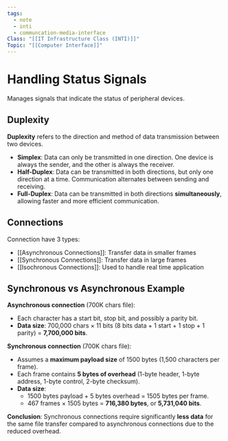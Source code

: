 ```yaml
---
tags:
  - note
  - inti
  - communcation-media-interface
Class: "[[IT Infrastructure Class (INTI)]]"
Topic: "[[Computer Interface]]"
---
```


# Handling Status Signals

Manages signals that indicate the status of peripheral devices.

## Duplexity

**Duplexity** refers to the direction and method of data transmission between two devices.

- **Simplex**: Data can only be transmitted in one direction. One device is always the sender, and the other is always the receiver.
- **Half-Duplex**: Data can be transmitted in both directions, but only one direction at a time. Communication alternates between sending and receiving.
- **Full-Duplex**: Data can be transmitted in both directions **simultaneously**, allowing faster and more efficient communication.


## Connections
Connection have 3 types:
- [[Asynchronous Connections]]: Transfer data in smaller frames
- [[Synchronous Connections]]: Transfer data in large frames
- [[Isochronous Connections]]: Used to handle real time application

## Synchronous vs Asynchronous Example

**Asynchronous connection** (700K chars file):
- Each character has a start bit, stop bit, and possibly a parity bit.
- **Data size**: 700,000 chars × 11 bits (8 bits data + 1 start + 1 stop + 1 parity) = **7,700,000 bits**.

**Synchronous connection** (700K chars file):
- Assumes a **maximum payload size** of 1500 bytes (1,500 characters per frame).
- Each frame contains **5 bytes of overhead** (1-byte header, 1-byte address, 1-byte control, 2-byte checksum).
- **Data size**: 
  - 1500 bytes payload + 5 bytes overhead = 1505 bytes per frame.
  - 467 frames × 1505 bytes = **716,380 bytes**, or **5,731,040 bits**.

**Conclusion**: Synchronous connections require significantly **less data** for the same file transfer compared to asynchronous connections due to the reduced overhead.
